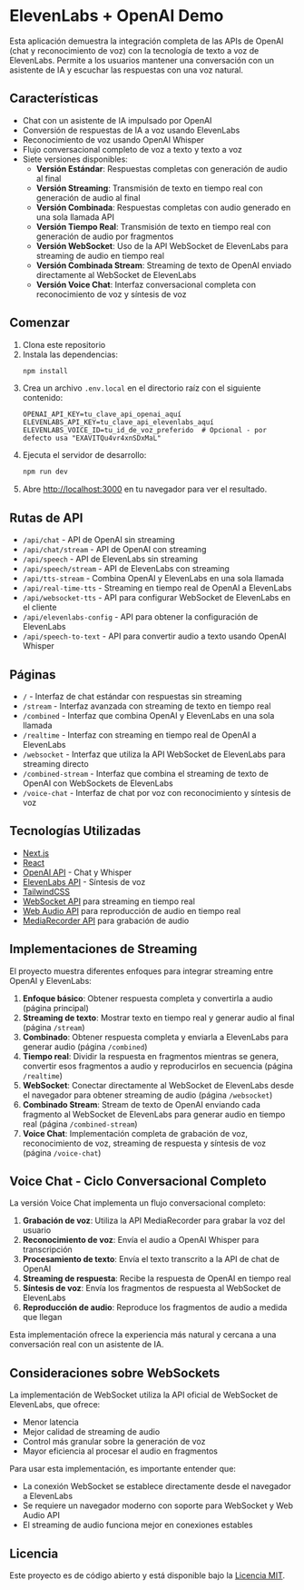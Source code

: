 # ElevenLabs + OpenAI Demo

Esta aplicación demuestra la integración completa de las APIs de OpenAI (chat y reconocimiento de voz) con la tecnología de texto a voz de ElevenLabs. Permite a los usuarios mantener una conversación con un asistente de IA y escuchar las respuestas con una voz natural.

## Características

- Chat con un asistente de IA impulsado por OpenAI
- Conversión de respuestas de IA a voz usando ElevenLabs
- Reconocimiento de voz usando OpenAI Whisper
- Flujo conversacional completo de voz a texto y texto a voz
- Siete versiones disponibles:
  - **Versión Estándar**: Respuestas completas con generación de audio al final
  - **Versión Streaming**: Transmisión de texto en tiempo real con generación de audio al final
  - **Versión Combinada**: Respuestas completas con audio generado en una sola llamada API
  - **Versión Tiempo Real**: Transmisión de texto en tiempo real con generación de audio por fragmentos
  - **Versión WebSocket**: Uso de la API WebSocket de ElevenLabs para streaming de audio en tiempo real
  - **Versión Combinada Stream**: Streaming de texto de OpenAI enviado directamente al WebSocket de ElevenLabs
  - **Versión Voice Chat**: Interfaz conversacional completa con reconocimiento de voz y síntesis de voz

## Comenzar

1. Clona este repositorio
2. Instala las dependencias:
   ```bash
   npm install
   ```
3. Crea un archivo `.env.local` en el directorio raíz con el siguiente contenido:
   ```
   OPENAI_API_KEY=tu_clave_api_openai_aquí
   ELEVENLABS_API_KEY=tu_clave_api_elevenlabs_aquí
   ELEVENLABS_VOICE_ID=tu_id_de_voz_preferido  # Opcional - por defecto usa "EXAVITQu4vr4xnSDxMaL"
   ```
4. Ejecuta el servidor de desarrollo:
   ```bash
   npm run dev
   ```
5. Abre [http://localhost:3000](http://localhost:3000) en tu navegador para ver el resultado.

## Rutas de API

- `/api/chat` - API de OpenAI sin streaming
- `/api/chat/stream` - API de OpenAI con streaming
- `/api/speech` - API de ElevenLabs sin streaming
- `/api/speech/stream` - API de ElevenLabs con streaming
- `/api/tts-stream` - Combina OpenAI y ElevenLabs en una sola llamada
- `/api/real-time-tts` - Streaming en tiempo real de OpenAI a ElevenLabs
- `/api/websocket-tts` - API para configurar WebSocket de ElevenLabs en el cliente
- `/api/elevenlabs-config` - API para obtener la configuración de ElevenLabs
- `/api/speech-to-text` - API para convertir audio a texto usando OpenAI Whisper

## Páginas

- `/` - Interfaz de chat estándar con respuestas sin streaming
- `/stream` - Interfaz avanzada con streaming de texto en tiempo real
- `/combined` - Interfaz que combina OpenAI y ElevenLabs en una sola llamada
- `/realtime` - Interfaz con streaming en tiempo real de OpenAI a ElevenLabs
- `/websocket` - Interfaz que utiliza la API WebSocket de ElevenLabs para streaming directo
- `/combined-stream` - Interfaz que combina el streaming de texto de OpenAI con WebSockets de ElevenLabs
- `/voice-chat` - Interfaz de chat por voz con reconocimiento y síntesis de voz

## Tecnologías Utilizadas

- [Next.js](https://nextjs.org/)
- [React](https://reactjs.org/)
- [OpenAI API](https://platform.openai.com/) - Chat y Whisper
- [ElevenLabs API](https://elevenlabs.io/) - Síntesis de voz
- [TailwindCSS](https://tailwindcss.com/)
- [WebSocket API](https://developer.mozilla.org/en-US/docs/Web/API/WebSockets_API) para streaming en tiempo real
- [Web Audio API](https://developer.mozilla.org/en-US/docs/Web/API/Web_Audio_API) para reproducción de audio en tiempo real
- [MediaRecorder API](https://developer.mozilla.org/en-US/docs/Web/API/MediaRecorder) para grabación de audio

## Implementaciones de Streaming

El proyecto muestra diferentes enfoques para integrar streaming entre OpenAI y ElevenLabs:

1. **Enfoque básico**: Obtener respuesta completa y convertirla a audio (página principal)
2. **Streaming de texto**: Mostrar texto en tiempo real y generar audio al final (página `/stream`)
3. **Combinado**: Obtener respuesta completa y enviarla a ElevenLabs para generar audio (página `/combined`)
4. **Tiempo real**: Dividir la respuesta en fragmentos mientras se genera, convertir esos fragmentos a audio y reproducirlos en secuencia (página `/realtime`)
5. **WebSocket**: Conectar directamente al WebSocket de ElevenLabs desde el navegador para obtener streaming de audio (página `/websocket`)
6. **Combinado Stream**: Stream de texto de OpenAI enviando cada fragmento al WebSocket de ElevenLabs para generar audio en tiempo real (página `/combined-stream`)
7. **Voice Chat**: Implementación completa de grabación de voz, reconocimiento de voz, streaming de respuesta y síntesis de voz (página `/voice-chat`)

## Voice Chat - Ciclo Conversacional Completo

La versión Voice Chat implementa un flujo conversacional completo:

1. **Grabación de voz**: Utiliza la API MediaRecorder para grabar la voz del usuario
2. **Reconocimiento de voz**: Envía el audio a OpenAI Whisper para transcripción
3. **Procesamiento de texto**: Envía el texto transcrito a la API de chat de OpenAI
4. **Streaming de respuesta**: Recibe la respuesta de OpenAI en tiempo real
5. **Síntesis de voz**: Envía los fragmentos de respuesta al WebSocket de ElevenLabs
6. **Reproducción de audio**: Reproduce los fragmentos de audio a medida que llegan

Esta implementación ofrece la experiencia más natural y cercana a una conversación real con un asistente de IA.

## Consideraciones sobre WebSockets

La implementación de WebSocket utiliza la API oficial de WebSocket de ElevenLabs, que ofrece:

- Menor latencia
- Mejor calidad de streaming de audio
- Control más granular sobre la generación de voz
- Mayor eficiencia al procesar el audio en fragmentos

Para usar esta implementación, es importante entender que:
- La conexión WebSocket se establece directamente desde el navegador a ElevenLabs
- Se requiere un navegador moderno con soporte para WebSocket y Web Audio API
- El streaming de audio funciona mejor en conexiones estables

## Licencia

Este proyecto es de código abierto y está disponible bajo la [Licencia MIT](LICENSE).